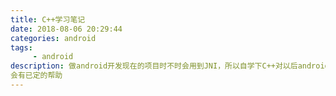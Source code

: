 ```yaml
---
title: C++学习笔记
date: 2018-08-06 20:29:44
categories: android
tags:
     - android
description: 做android开发现在的项目时不时会用到JNI，所以自学下C++对以后android的功能开发
会有已定的帮助
---
```








